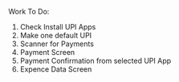 Work To Do:
1. Check Install UPI Apps
2. Make one default UPI
3. Scanner for Payments
4. Payment Screen
5. Payment Confirmation from selected UPI App
6. Expence Data Screen